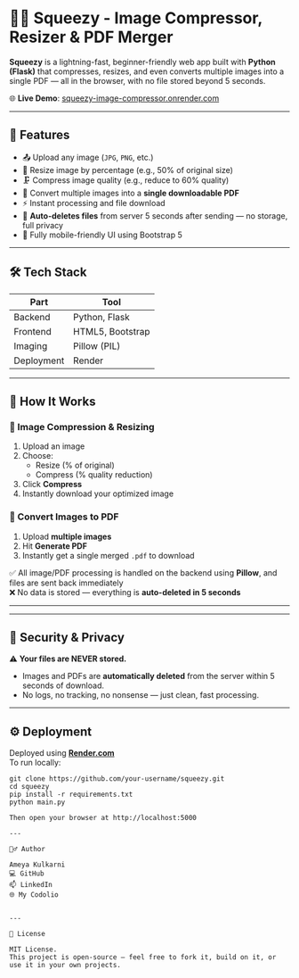 # 🍋‍🟩 Squeezy - Image Compressor, Resizer & PDF Merger

**Squeezy** is a lightning-fast, beginner-friendly web app built with **Python (Flask)** that compresses, resizes, and even converts multiple images into a single PDF — all in the browser, with no file stored beyond 5 seconds.

🌐 **Live Demo**: [squeezy-image-compressor.onrender.com](https://squeezy-image-compressor.onrender.com)

---

## 📸 Features

- 📤 Upload any image (`JPG`, `PNG`, etc.)
- 📏 Resize image by percentage (e.g., 50% of original size)
- 🗜️ Compress image quality (e.g., reduce to 60% quality)
- 📄 Convert multiple images into a **single downloadable PDF**
- ⚡ Instant processing and file download
- 🧹 **Auto-deletes files** from server 5 seconds after sending — no storage, full privacy
- 📱 Fully mobile-friendly UI using Bootstrap 5

---

## 🛠️ Tech Stack

| Part        | Tool             |
|-------------|------------------|
| Backend     | Python, Flask    |
| Frontend    | HTML5, Bootstrap |
| Imaging     | Pillow (PIL)     |
| Deployment  | Render           |

---

## 🚀 How It Works

### 🎯 Image Compression & Resizing
1. Upload an image
2. Choose:
   - Resize (% of original)
   - Compress (% quality reduction)
3. Click **Compress**
4. Instantly download your optimized image

### 📄 Convert Images to PDF
1. Upload **multiple images**
2. Hit **Generate PDF**
3. Instantly get a single merged `.pdf` to download

✅ All image/PDF processing is handled on the backend using **Pillow**, and files are sent back immediately  
❌ No data is stored — everything is **auto-deleted in 5 seconds**

---

---

## 🔐 Security & Privacy

⚠️ **Your files are NEVER stored.**

- Images and PDFs are **automatically deleted** from the server within 5 seconds of download.
- No logs, no tracking, no nonsense — just clean, fast processing.

---

## ⚙️ Deployment

Deployed using [**Render.com**](https://render.com/)  
To run locally:

```
git clone https://github.com/your-username/squeezy.git
cd squeezy
pip install -r requirements.txt
python main.py

Then open your browser at http://localhost:5000

---

🙋‍♂️ Author

Ameya Kulkarni
💻 GitHub
📫 LinkedIn
🌐 My Codolio


---

📜 License

MIT License.
This project is open-source — feel free to fork it, build on it, or use it in your own projects.


